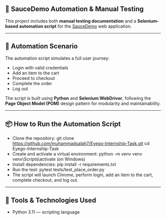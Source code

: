 ## 🧪 **SauceDemo Automation & Manual Testing**

This project  includes both **manual testing documentation** and a **Selenium-based automation script** for the [SauceDemo](https://www.saucedemo.com/) web application.

---

## 🚀 **Automation Scenario**

The automation script simulates a full user journey:

- Login with valid credentials  
- Add an item to the cart  
- Proceed to checkout  
- Complete the order  
- Log out  

The script is built using **Python** and **Selenium WebDriver**, following the **Page Object Model (POM)** design pattern for modularity and maintainability.

---
## 📦 How to Run the Automation Script
- Clone the repository:
git clone https://github.com/muhammadsalah7/Eyego-Internship-Task.git
cd Eyego-Internship-Task
- Create and activate a virtual environment:
python -m venv venv
venv\Scripts\activate (on Windows)
- Install dependencies:
pip install -r requirements.txt
- Run the test:
pytest tests/test_place_order.py
- The script will launch Chrome, perform login, add an item to the cart, complete checkout, and log out.


---
## 🧠 **Tools & Technologies Used**

- Python 3.11 — scripting language  
- Selenium WebDriver — browser automation  
- WebDriver Manager — automatic driver handling  
- Pytest — test execution framework  
- Page Object Model (POM) — clean code structure  
- ChromeOptions — used to suppress password breach alerts

---

## 📋 **Manual Testing Scope**

Manual testing was performed on the SauceDemo website to validate:

- ✅ Login functionality (valid & invalid credentials)  
- ✅ Inventory page UI and responsiveness  
- ✅ Sorting and filtering of products  
- ✅ Add to cart and remove from cart actions  
- ✅ Checkout flow and form validation  

Test cases were documented clearly and executed to verify expected behavior across multiple scenarios.

---

## 📌 **Assumptions Made**

- The test uses SauceDemo’s public credentials:  
  - Username: `standard_user`  
  - Password: `secret_sauce`  
- Chrome browser is installed and accessible  
- Internet connection is available during test execution  
- No CAPTCHA or multi-factor authentication is required  

---

## 👨‍💻 **Author**

**Muhammad Salah** — Aspiring QA Automation Engineer  
Focused on clean automation frameworks, detailed manual testing, and professional documentation.

---

## 📜 **License**

This project is for educational purposes.
